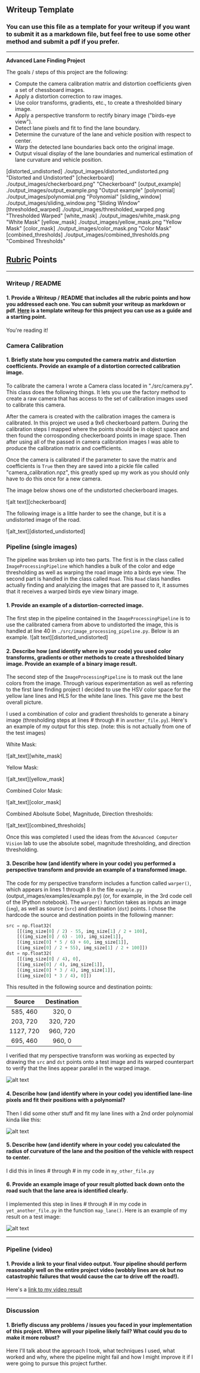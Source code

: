 ## Writeup Template

### You can use this file as a template for your writeup if you want to submit it as a markdown file, but feel free to use some other method and submit a pdf if you prefer.

---

**Advanced Lane Finding Project**

The goals / steps of this project are the following:

* Compute the camera calibration matrix and distortion coefficients given a set of chessboard images.
* Apply a distortion correction to raw images.
* Use color transforms, gradients, etc., to create a thresholded binary image.
* Apply a perspective transform to rectify binary image ("birds-eye view").
* Detect lane pixels and fit to find the lane boundary.
* Determine the curvature of the lane and vehicle position with respect to center.
* Warp the detected lane boundaries back onto the original image.
* Output visual display of the lane boundaries and numerical estimation of lane curvature and vehicle position.

[//]: # (Image References)

[image1]: ./examples/undistort_output.png "Undistorted"
[image2]: ./test_images/test1.jpg "Road Transformed"
[image3]: ./examples/binary_combo_example.jpg "Binary Example"
[image4]: ./examples/warped_straight_lines.jpg "Warp Example"
[image5]: ./examples/color_fit_lines.jpg "Fit Visual"
[image6]: ./examples/example_output.jpg "Output"
[video1]: ./project_video.mp4 "Video"

[distorted_undistorted] ./output_images/distorted_undistorted.png "Distorted and Undistorted"
[checkerboard] ./output_images/checkerboard.png" "Checkerboard"
[output_example] ./output_images/output_example.png "Output example"
[polynomial] ./output_images/polynomial.png "Polynomial"
[sliding_window] ./output_images/sliding_window.png "Sliding Window"
[thresholded_warped] ./output_images/thresholded_warped.png "Thresholded Warped"
[white_mask] ./output_images/white_mask.png "White Mask"
[yellow_mask] ./output_images/yellow_mask.png "Yellow Mask"
[color_mask] ./output_images/color_mask.png "Color Mask"
[combined_thresholds] ./output_images/combined_thresholds.png "Combined Thresholds"

## [Rubric](https://review.udacity.com/#!/rubrics/571/view) Points

---

### Writeup / README

#### 1. Provide a Writeup / README that includes all the rubric points and how you addressed each one.  You can submit your writeup as markdown or pdf.  [Here](https://github.com/udacity/CarND-Advanced-Lane-Lines/blob/master/writeup_template.md) is a template writeup for this project you can use as a guide and a starting point.  

You're reading it!

### Camera Calibration

#### 1. Briefly state how you computed the camera matrix and distortion coefficients. Provide an example of a distortion corrected calibration image.

To calibrate the camera I wrote a Camera class located in "./src/camera.py". This class does the following things. It lets you
use the factory method to create a raw camera that has access to the set of calibration images used to calibrate this camera.

After the camera is created with the calibration images the camera is calibrated. In this project we used a 9x6 checkerboard
pattern. During the calibration steps I mapped where the points should be in object space and then found the corrosponding
checkerboard points in image space. Then after using all of the passed in camera calibration images I was able to produce the
calibration matrix and coefficients. 

Once the camera is calibrated if the parameter to save the matrix and coefficients is `True` then they are saved into a pickle file called "camera_calibration.npz", this greatly sped up my work as you should only have to do this once for a new camera.

The image below shows one of the undistorted checkerboard images.

![alt text][checkerboard]

The following image is a little harder to see the change, but it is a undistorted image of the road.

![alt_text][distorted_undistorted]

### Pipeline (single images)

The pipeline was broken up into two parts. The first is in the class called `ImageProcessingPipeline` which handles a bulk of the color and edge thresholding as well as warping the road image into a birds eye view. The second part is handled in the class called `Road`. This `Road` class handles actually finding and analyizing the images that are passed to it, it assumes that it receives a warped birds eye view binary image.


#### 1. Provide an example of a distortion-corrected image.

The first step in the pipeline contained in the `ImageProcessingPipeline` is to use the calibrated camera from above to
undistorted the image, this is handled at line 40 in `./src/image_processing_pipeline.py`. Below is an example.
![alt text][distorted_undistorted]

#### 2. Describe how (and identify where in your code) you used color transforms, gradients or other methods to create a thresholded binary image.  Provide an example of a binary image result.

The second step of the `ImageProcessingPipeline` is to mask out the lane colors from the image. Through various experimentation
as well as referring to the first lane finding project I decided to use the HSV color space for the yellow lane lines and HLS 
for the white lane lines. This gave me the best overall picture.


I used a combination of color and gradient thresholds to generate a binary image (thresholding steps at lines # through # in `another_file.py`).  Here's an example of my output for this step.  (note: this is not actually from one of the test images)

White Mask:

![alt_text][white_mask]

Yellow Mask:

![alt_text][yellow_mask]

Combined Color Mask:

![alt_text][color_mask]

Combined Abolsute Sobel, Magnitude, Direction thresholds:

![alt_text][combined_thresholds]

Once this was completed I used the ideas from the `Advanced Computer Vision` lab to use the absolute sobel, magnitude thresholding, and direction thresholding.

#### 3. Describe how (and identify where in your code) you performed a perspective transform and provide an example of a transformed image.

The code for my perspective transform includes a function called `warper()`, which appears in lines 1 through 8 in the file `example.py` (output_images/examples/example.py) (or, for example, in the 3rd code cell of the IPython notebook).  The `warper()` function takes as inputs an image (`img`), as well as source (`src`) and destination (`dst`) points.  I chose the hardcode the source and destination points in the following manner:

```python
src = np.float32(
    [[(img_size[0] / 2) - 55, img_size[1] / 2 + 100],
    [((img_size[0] / 6) - 10), img_size[1]],
    [(img_size[0] * 5 / 6) + 60, img_size[1]],
    [(img_size[0] / 2 + 55), img_size[1] / 2 + 100]])
dst = np.float32(
    [[(img_size[0] / 4), 0],
    [(img_size[0] / 4), img_size[1]],
    [(img_size[0] * 3 / 4), img_size[1]],
    [(img_size[0] * 3 / 4), 0]])
```

This resulted in the following source and destination points:

| Source        | Destination   | 
|:-------------:|:-------------:| 
| 585, 460      | 320, 0        | 
| 203, 720      | 320, 720      |
| 1127, 720     | 960, 720      |
| 695, 460      | 960, 0        |

I verified that my perspective transform was working as expected by drawing the `src` and `dst` points onto a test image and its warped counterpart to verify that the lines appear parallel in the warped image.

![alt text][image4]

#### 4. Describe how (and identify where in your code) you identified lane-line pixels and fit their positions with a polynomial?

Then I did some other stuff and fit my lane lines with a 2nd order polynomial kinda like this:

![alt text][image5]

#### 5. Describe how (and identify where in your code) you calculated the radius of curvature of the lane and the position of the vehicle with respect to center.

I did this in lines # through # in my code in `my_other_file.py`

#### 6. Provide an example image of your result plotted back down onto the road such that the lane area is identified clearly.

I implemented this step in lines # through # in my code in `yet_another_file.py` in the function `map_lane()`.  Here is an example of my result on a test image:

![alt text][image6]

---

### Pipeline (video)

#### 1. Provide a link to your final video output.  Your pipeline should perform reasonably well on the entire project video (wobbly lines are ok but no catastrophic failures that would cause the car to drive off the road!).

Here's a [link to my video result](./project_video.mp4)

---

### Discussion

#### 1. Briefly discuss any problems / issues you faced in your implementation of this project.  Where will your pipeline likely fail?  What could you do to make it more robust?

Here I'll talk about the approach I took, what techniques I used, what worked and why, where the pipeline might fail and how I might improve it if I were going to pursue this project further.  
